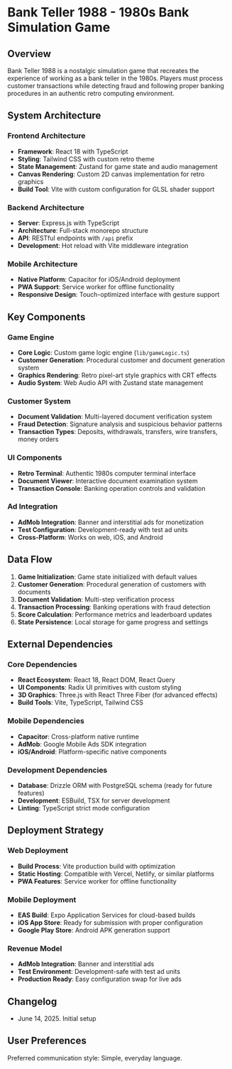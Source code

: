 # Bank Teller 1988 - 1980s Bank Simulation Game

## Overview

Bank Teller 1988 is a nostalgic simulation game that recreates the experience of working as a bank teller in the 1980s. Players must process customer transactions while detecting fraud and following proper banking procedures in an authentic retro computing environment.

## System Architecture

### Frontend Architecture
- **Framework**: React 18 with TypeScript
- **Styling**: Tailwind CSS with custom retro theme
- **State Management**: Zustand for game state and audio management
- **Canvas Rendering**: Custom 2D canvas implementation for retro graphics
- **Build Tool**: Vite with custom configuration for GLSL shader support

### Backend Architecture
- **Server**: Express.js with TypeScript
- **Architecture**: Full-stack monorepo structure
- **API**: RESTful endpoints with `/api` prefix
- **Development**: Hot reload with Vite middleware integration

### Mobile Architecture
- **Native Platform**: Capacitor for iOS/Android deployment
- **PWA Support**: Service worker for offline functionality
- **Responsive Design**: Touch-optimized interface with gesture support

## Key Components

### Game Engine
- **Core Logic**: Custom game logic engine (`lib/gameLogic.ts`)
- **Customer Generation**: Procedural customer and document generation system
- **Graphics Rendering**: Retro pixel-art style graphics with CRT effects
- **Audio System**: Web Audio API with Zustand state management

### Customer System
- **Document Validation**: Multi-layered document verification system
- **Fraud Detection**: Signature analysis and suspicious behavior patterns
- **Transaction Types**: Deposits, withdrawals, transfers, wire transfers, money orders

### UI Components
- **Retro Terminal**: Authentic 1980s computer terminal interface
- **Document Viewer**: Interactive document examination system
- **Transaction Console**: Banking operation controls and validation

### Ad Integration
- **AdMob Integration**: Banner and interstitial ads for monetization
- **Test Configuration**: Development-ready with test ad units
- **Cross-Platform**: Works on web, iOS, and Android

## Data Flow

1. **Game Initialization**: Game state initialized with default values
2. **Customer Generation**: Procedural generation of customers with documents
3. **Document Validation**: Multi-step verification process
4. **Transaction Processing**: Banking operations with fraud detection
5. **Score Calculation**: Performance metrics and leaderboard updates
6. **State Persistence**: Local storage for game progress and settings

## External Dependencies

### Core Dependencies
- **React Ecosystem**: React 18, React DOM, React Query
- **UI Components**: Radix UI primitives with custom styling
- **3D Graphics**: Three.js with React Three Fiber (for advanced effects)
- **Build Tools**: Vite, TypeScript, Tailwind CSS

### Mobile Dependencies
- **Capacitor**: Cross-platform native runtime
- **AdMob**: Google Mobile Ads SDK integration
- **iOS/Android**: Platform-specific native components

### Development Dependencies
- **Database**: Drizzle ORM with PostgreSQL schema (ready for future features)
- **Development**: ESBuild, TSX for server development
- **Linting**: TypeScript strict mode configuration

## Deployment Strategy

### Web Deployment
- **Build Process**: Vite production build with optimization
- **Static Hosting**: Compatible with Vercel, Netlify, or similar platforms
- **PWA Features**: Service worker for offline functionality

### Mobile Deployment
- **EAS Build**: Expo Application Services for cloud-based builds
- **iOS App Store**: Ready for submission with proper configuration
- **Google Play Store**: Android APK generation support

### Revenue Model
- **AdMob Integration**: Banner and interstitial ads
- **Test Environment**: Development-safe with test ad units
- **Production Ready**: Easy configuration swap for live ads

## Changelog
- June 14, 2025. Initial setup

## User Preferences

Preferred communication style: Simple, everyday language.